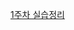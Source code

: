 [1주차 실습정리](https://delightful-pheasant-bd0.notion.site/1-2-22bb95ee0b3880c2af9ee2b328de3fb1?source=copy_link)
